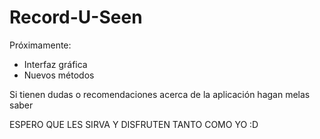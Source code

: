 # Record-U-Seen

Próximamente:

- Interfaz gráfica
- Nuevos métodos

Si tienen dudas o recomendaciones acerca de la aplicación hagan melas saber

ESPERO QUE LES SIRVA Y DISFRUTEN TANTO COMO YO :D
